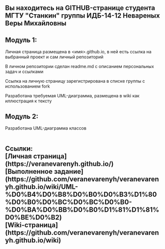 <h2 align="left">Вы находитесь на GITHUB-странице студента МГТУ "Станкин" группы ИДБ-14-12 Невареных Веры Михайловны</h2>

<h2 align="left">Модуль 1:</h2>

Личная страница размещена в <имя>.github.io, в ней есть ссылка на выбранный проект и сам личный репозиторий

В личном репозитории сделан readme.md с описанием персональных задач и ссылками

Ссылка на личную страницу зарегистрирована в списке группы с использованием fork

Разработана требуемая UML-диаграмма, размещена в wiki как иллюстрация к тексту

<h2 align="left">Модуль 2:</h2>

Разработана UML-диаграмма классов
<br>
</br>

<h2 align="left">Cсылки:
<br>
[Личная страница](https://veranevarenyh.github.io/)
<br>
[Выполненное задание](https://github.com/veranevarenyh/veranevarenyh.github.io/wiki/UML-%D0%B4%D0%B8%D0%B0%D0%B3%D1%80%D0%B0%D0%BC%D0%BC%D0%B0-%D0%BA%D0%BB%D0%B0%D1%81%D1%81%D0%BE%D0%B2)
<br>
[Wiki-страница](https://github.com/veranevarenyh/veranevarenyh.github.io/wiki)
</h2>
